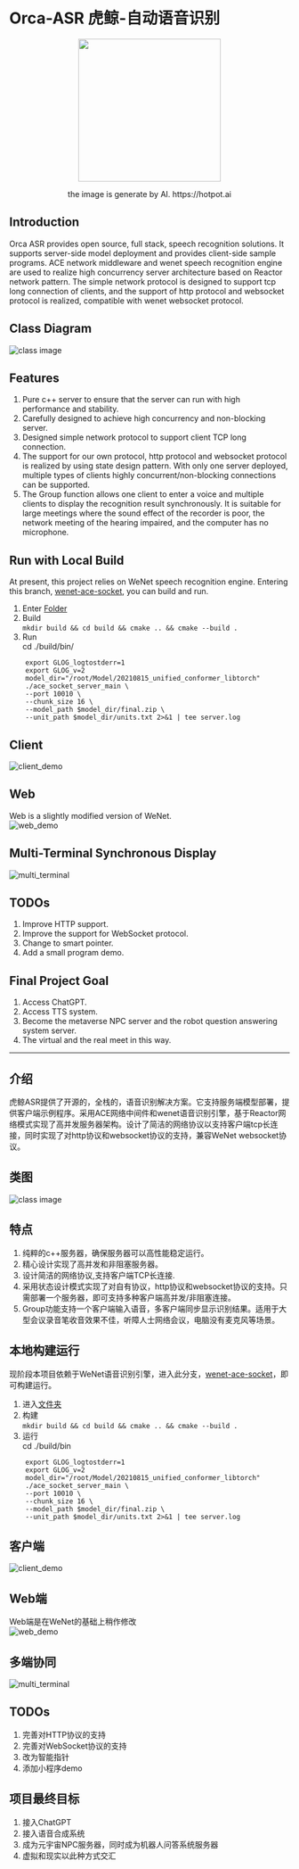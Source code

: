 # Orca-ASR 虎鲸-自动语音识别

<div align=center>
    <img width="256" height="256" src="https://github.com/JosephTech/orca-asr/blob/main/images/dance_orca.bmp"/>
</div>
<p align="center">the image is generate by AI.  
 https://hotpot.ai </p>  



## Introduction
Orca ASR provides open source, full stack, speech recognition solutions. It supports server-side model deployment and provides client-side sample programs. ACE network middleware and wenet speech recognition engine are used to realize high concurrency server architecture based on Reactor network pattern. The simple network protocol is designed to support tcp long connection of clients, and the support of http protocol and websocket protocol is realized, compatible with wenet websocket protocol.

## Class Diagram

![class image](https://github.com/JosephTech/orca-asr/blob/main/images/class_diagram.bmp)


## Features
1. Pure c++ server to ensure that the server can run with high performance and stability.
2. Carefully designed to achieve high concurrency and non-blocking server.
3. Designed simple network protocol to support client TCP long connection.
4. The support for our own protocol, http protocol and websocket protocol is realized by using state design pattern. With only one server deployed, multiple types of clients highly concurrent/non-blocking connections can be supported.
5. The Group function allows one client to enter a voice and multiple clients to display the recognition result synchronously. It is suitable for large meetings where the sound effect of the recorder is poor, the network meeting of the hearing impaired, and the computer has no microphone.


## Run with Local Build
At present, this project relies on WeNet speech recognition engine. Entering this branch, [wenet-ace-socket](https://github.com/JosephTech/wenet-ace-socket), you can build and run.
1. Enter [Folder](https://github.com/JosephTech/wenet-ace-socket/tree/main/runtime/libtorch)
2. Build  
   `mkdir build && cd build && cmake .. && cmake --build .`
3. Run  
    cd ./build/bin/
```
    export GLOG_logtostderr=1
    export GLOG_v=2
    model_dir="/root/Model/20210815_unified_conformer_libtorch"
    ./ace_socket_server_main \
    --port 10010 \
    --chunk_size 16 \
    --model_path $model_dir/final.zip \
    --unit_path $model_dir/units.txt 2>&1 | tee server.log
```
## Client
![client_demo](https://github.com/JosephTech/orca-asr/blob/main/images/client_demo.gif)

## Web
Web is a slightly modified version of WeNet.   
![web_demo](https://github.com/JosephTech/orca-asr/blob/main/images/web_demo.gif)

## Multi-Terminal Synchronous Display

![multi_terminal](https://github.com/JosephTech/orca-asr/blob/main/images/multi_terminal_demo.gif)

## TODOs
1. Improve HTTP support.
2. Improve the support for WebSocket protocol.
3. Change to smart pointer.
4. Add a small program demo.


## Final Project Goal
1. Access ChatGPT.
2. Access TTS system.
3. Become the metaverse NPC server and the robot question answering system server.
4. The virtual and the real meet in this way.







---
## 介绍
虎鲸ASR提供了开源的，全栈的，语音识别解决方案。它支持服务端模型部署，提供客户端示例程序。采用ACE网络中间件和wenet语音识别引擎，基于Reactor网络模式实现了高并发服务器架构。设计了简洁的网络协议以支持客户端tcp长连接，同时实现了对http协议和websocket协议的支持，兼容WeNet websocket协议。

## 类图  

![class image](https://github.com/JosephTech/orca-asr/blob/main/images/class_diagram.bmp)

## 特点
1. 纯粹的c++服务器，确保服务器可以高性能稳定运行。
2. 精心设计实现了高并发和非阻塞服务器。
3. 设计简洁的网络协议,支持客户端TCP长连接.
4. 采用状态设计模式实现了对自有协议，http协议和websocket协议的支持。只需部署一个服务器，即可支持多种客户端高并发/非阻塞连接。
5. Group功能支持一个客户端输入语音，多客户端同步显示识别结果。适用于大型会议录音笔收音效果不佳，听障人士网络会议，电脑没有麦克风等场景。

## 本地构建运行
现阶段本项目依赖于WeNet语音识别引擎，进入此分支，[wenet-ace-socket](https://github.com/JosephTech/wenet-ace-socket)，即可构建运行。

1. 进入[文件夹](https://github.com/JosephTech/wenet-ace-socket/tree/main/runtime/libtorch)
2. 构建  
   `mkdir build && cd build && cmake .. && cmake --build .`
3. 运行  
    cd ./build/bin
```
    export GLOG_logtostderr=1
    export GLOG_v=2
    model_dir="/root/Model/20210815_unified_conformer_libtorch"
    ./ace_socket_server_main \
    --port 10010 \
    --chunk_size 16 \
    --model_path $model_dir/final.zip \
    --unit_path $model_dir/units.txt 2>&1 | tee server.log
```
## 客户端

![client_demo](https://github.com/JosephTech/orca-asr/blob/main/images/client_demo.gif)

## Web端
Web端是在WeNet的基础上稍作修改  
![web_demo](https://github.com/JosephTech/orca-asr/blob/main/images/web_demo.gif)

## 多端协同  
![multi_terminal](https://github.com/JosephTech/orca-asr/blob/main/images/multi_terminal_demo.gif)


## TODOs
1. 完善对HTTP协议的支持
2. 完善对WebSocket协议的支持
3. 改为智能指针
4. 添加小程序demo

## 项目最终目标
1. 接入ChatGPT
2. 接入语音合成系统
3. 成为元宇宙NPC服务器，同时成为机器人问答系统服务器
4. 虚拟和现实以此种方式交汇